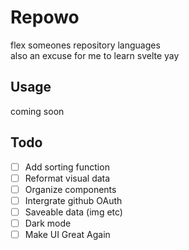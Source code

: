 # Repowo
flex someones repository languages  
also an excuse for me to learn svelte yay

## Usage
coming soon

## Todo
- [ ] Add sorting function
- [ ] Reformat visual data
- [ ] Organize components
- [ ] Intergrate github OAuth
- [ ] Saveable data (img etc)
- [ ] Dark mode
- [ ] Make UI Great Again
